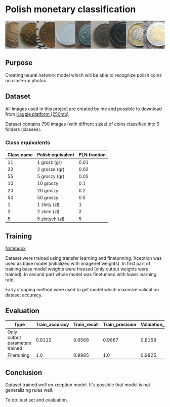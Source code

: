 # Polish monetary classification

![Banner](banner.png?raw=true "Coins banner")

## Purpose

Creating neural network model which will be able to recognize polish coins on close-up photos.

## Dataset

All images used in this project are created by me and possible to download from [Kaggle platform (250mb)](https://www.kaggle.com/dataset/3d332f1bb83f393ef0d8b60e014ab57ceffac075365231c065543b5562708909)

Dataset contains 790 images (with diffrent sizes) of coins classified into 9 folders (classes). 

### Class equivalents

| Class name  | Polish equivalent | PLN fraction |
| ------------- | ------------- | ------------- |
| 11 | 1 grosz (gr) | 0.01 |
| 22 | 2 grosze (gr)| 0.02 |
| 55 | 5 groszy (gr) | 0.05 |
| 10 | 10 groszy | 0.1 |
| 20 | 20 groszy | 0.2 |
| 50 | 50 groszy | 0.5 |
| 1 | 1 złoty (zł) | 1 |
| 2 | 2 złote (zł) | 2 |
| 5 | 5 złotych (zł) | 5 |

## Training

[Notebook](https://github.com/Th3NiKo/Polish-monetary-classification/blob/main/Monetary_model_training.ipynb)

Dataset were trained using transfer learning and finetunning. Xception was used as base model (initialized with imagenet weights).
In first part of training base model weights were freezed (only output weights were trained).
In second part whole model was finetunned with lower learning rate. 

Early stopping method were used to get model which maximize validation dataset accuracy.


## Evaluation

| Type | Train_accuracy | Train_recall | Train_precision | Validation_accuracy | Validation_recall | Validation_precision | 
| ------------- | ------------- | ------------- | ------------- | ------------- | ------------- | ------------- |
| Only output parameters trained | 0.9112 | 0.6568 | 0.9867 | 0.8158 | 0.5439 | 0.9538 |
| Finetuning | 1.0 | 0.9985 | 1.0 | 0.9825 | 0.9737 | 0.9911 | 

## Conclusion

Dataset trained well on xception model. It's possible that model is not generalizing rules well. 

To do: test set and evaluation.